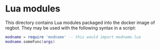 # Lua modules

This directory contains Lua modules packaged into the docker image of regbot.
They may be used with the following syntax in a script:

```lua
modname = require 'modname' -- this would import modname.lua
modname.someFunc(args)
```
